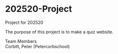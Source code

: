 # 202520-Project
Project for 202520

The purpose of this project is to make a quiz website. 

Team Members
<br>Corbitt, Peter (Petercorbschool)
